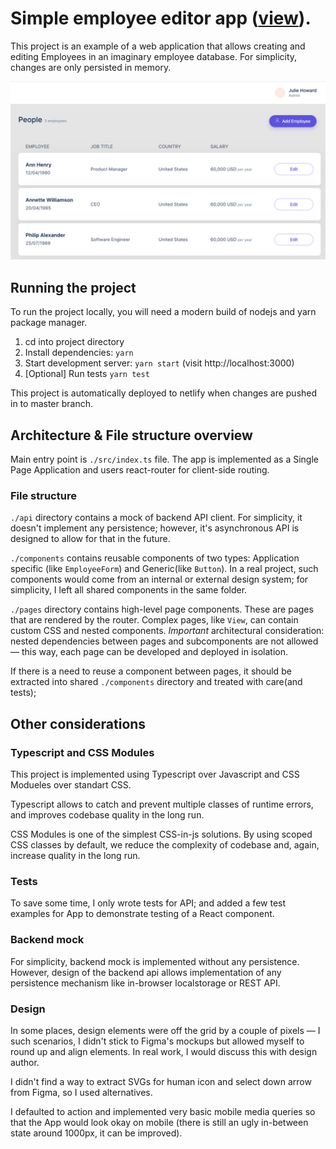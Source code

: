 # Simple employee editor app ([view](http://remote-test.netlify.app/)).

This project is an example of a web application that allows creating and editing
Employees in an imaginary employee database. For simplicity, changes are only persisted in memory.

![Preview](https://github.com/zastavnitskiy/remote-crud/raw/master/preview.png "Remote app preview")

## Running the project

To run the project locally, you will need a modern build of nodejs and yarn package manager.

1. cd into project directory
2. Install dependencies: `yarn`
3. Start development server: `yarn start` (visit http://localhost:3000)
4. [Optional] Run tests `yarn test`

This project is automatically deployed to netlify when changes are pushed in to master branch.

## Architecture & File structure overview

Main entry point is `./src/index.ts` file. The app is implemented as a Single Page Application and
users react-router for client-side routing.

### File structure

`./api` directory contains a mock of backend API client. For simplicity, it doesn't
implement any persistence; however, it's asynchronous API is designed to allow for that
in the future.

`./components` contains reusable components of two types: Application specific (like `EmployeeForm`) and Generic(like `Button`).
In a real project, such components would come from an internal or external design system; for simplicity, I left all shared
components in the same folder.

`./pages` directory contains high-level page components. These are pages that are rendered by the router.
Complex pages, like `View`, can contain custom CSS and nested components. _Important_ architectural consideration: nested dependencies between pages and subcomponents
are not allowed — this way, each page can be developed and deployed in isolation.

If there is a need to reuse a component between pages, it should be extracted into shared `./components` directory and treated with care(and tests);

## Other considerations

### Typescript and CSS Modules

This project is implemented using Typescript over Javascript and CSS Modueles over standart CSS.

Typescript allows to catch and prevent multiple classes of runtime errors,
and improves codebase quality in the long run.

CSS Modules is one of the simplest CSS-in-js solutions. By using scoped
CSS classes by default, we reduce the complexity of codebase and, again,
increase quality in the long run.

### Tests

To save some time, I only wrote tests for API; and added a few test examples for App to demonstrate testing of a React component.

### Backend mock

For simplicity, backend mock is implemented without any persistence. However, design of the backend api allows implementation of any persistence mechanism like in-browser localstorage or REST API.

### Design

In some places, design elements were off the grid by a couple of pixels — I such scenarios, I didn't stick to Figma's mockups but
allowed myself to round up and align elements. In real work, I would discuss this with design author.

I didn't find a way to extract SVGs for human icon and select down arrow from Figma, so I used alternatives.

I defaulted to action and implemented very basic mobile media queries so that the App would look okay on mobile
(there is still an ugly in-between state around 1000px, it can be improved).
